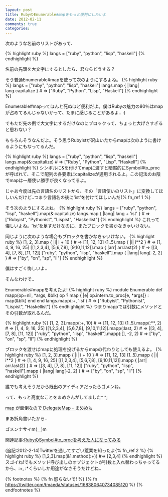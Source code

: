 ```yaml
---
layout: post
title: RubyのEnumerable#mapをもっと便利にしたいよ
date: 2012-02-11
comments: true
categories:
---
```


次のような名前のリストがあって、

{% highlight ruby %}
langs = ["ruby", "python", "lisp", "haskell"]
{% endhighlight %}

名前の先頭を大文字にするとしたら、君ならどうする？

そう普通Enumerable#mapを使って次のようにするよね。
{% highlight ruby %}
langs = ["ruby", "python", "lisp", "haskell"]
langs.map { |lang| lang.capitalize } # => ["Ruby", "Python", "Lisp", "Haskell"]
{% endhighlight %}

Enumerable#mapってほんと死ぬほど便利だよ。僕はRubyの魅力の80％はmapが占めてるんじゃないかって、たまに感じることがあるよ.. :)

でもただ先の例で大文字にするだけなのにブロックって、ちょっと大げさすぎると思わない？

もちろんそうなんだよ。そう思うRubyistが沢山いたからmapは次のように書けるようにもなってるんだ。

{% highlight ruby %}
langs = ["ruby", "python", "lisp", "haskell"]
langs.map(&:capitalize) # => ["Ruby", "Python", "Lisp", "Haskell"]
{% endhighlight %}
シンボルに&を付けてmapに渡すと暗黙的にSymbol#to_procが呼ばれて、そこで配列の各要素にcapitalizeが適用されるよ。この記法のお陰でmapは一層使い勝手が良くなってるよ。

じゃあ今度は先の言語名のリストから、その「言語使いのリスト」に変換してほしいんだけど..つまり言語名の後に'ist'を付けてほしいんだ{% fn_ref 1 %}

そう次のようにするよね。
{% highlight ruby %}
langs = ["ruby", "python", "lisp", "haskell"].map(&:capitalize)
langs.map { |lang| lang + 'ist' } # => ["Rubyist", "Pythonist", "Lispist", "Haskellist"]
{% endhighlight %}
これって悔しいよね。'ist'を足すだけなのに、またブロックを書かなきゃいけない。

同じように次のような場合もブロックを書かなきゃいけない。
{% highlight ruby %}
[1, 2, 3].map { |i| i + 10 } # => [11, 12, 13]
(1..5).map { |i| i**2 } # => [1, 4, 9, 16, 25]
[[1,2,3,4], [5,6,7,8], [9,10,11,12]].map { |arr| arr.last(2) } # => [[3, 4], [7, 8], [11, 12]]
["ruby", "python", "lisp", "haskell"].map { |lang| lang[-2, 2] } # => ["by", "on", "sp", "ll"]
{% endhighlight %}

僕はすごく悔しいよ..

そんなわけで..

Enumerable#mappを考えたよ!
{% highlight ruby %}
module Enumerable
  def mapp(op=nil, *args, &blk)
    op ? map { |e| op.intern.to_proc[e, *args]} : map(&blk)
  end
end
langs.mapp(:+, 'ist') # => ["Rubyist", "Pythonist", "Lispist", "Haskellist"]
{% endhighlight %}
つまりmappでは引数にメソッドとその引数が取れるんだ。

{% highlight ruby %}
[1, 2, 3].mapp(:+, 10) # => [11, 12, 13]
(1..5).mapp(:**, 2) # => [1, 4, 9, 16, 25]
[[1,2,3,4], [5,6,7,8], [9,10,11,12]].mapp(:last, 2) # => [[3, 4], [7, 8], [11, 12]]
["ruby", "python", "lisp", "haskell"].mapp(:[], -2, 2) # => ["by", "on", "sp", "ll"]
{% endhighlight %}

ブロックを渡せばmapに処理を投げるからmapの代わりとしても使えるよ。
{% highlight ruby %}
[1, 2, 3].mapp { |i| i + 10 } # => [11, 12, 13]
(1..5).mapp { |i| i**2 } # => [1, 4, 9, 16, 25]
[[1,2,3,4], [5,6,7,8], [9,10,11,12]].mapp { |arr| arr.last(2) } # => [[3, 4], [7, 8], [11, 12]]
["ruby", "python", "lisp", "haskell"].mapp { |lang| lang[-2, 2] } # => ["by", "on", "sp", "ll"]
{% endhighlight %}

誰でも考えそうだから既出のアイディアだったらゴメンね。

って、もっと高度なことをまめさんがしてました^ ^;

[map が面倒なので DelegateMap - まめめも](http://d.hatena.ne.jp/ku-ma-me/20090312/p1)

まあ折角書いたから..

ゴメンナサイm(__)m

関連記事:[RubyのSymbol#to_procを考えた人になってみる](/2008/09/17/Ruby-Symbol-to_proc/)

(追記:2012-2-14)Twitterを通してすごい荒業を知ったよ{% fn_ref 2 %}
{% highlight ruby %}
 [1,2,3].map(&1.method(:+)) #=> [2,3,4]
{% endhighlight %}
スゴイね!でもメソッド呼び出しのオブジェクトが引数と入れ替わっちゃってるから、:+, :*くらいしか用途がなさそうだけどね..

{% footnotes %}
   {% fn 怒らないで! %}
   {% fn https://twitter.com/tmaeda/statuses/168380640734085120 %}
{% endfootnotes %}
